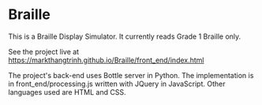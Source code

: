 # Braille
This is a Braille Display Simulator.  It currently reads Grade 1 Braille only.

See the project live at https://markthangtrinh.github.io/Braille/front_end/index.html

The project's back-end uses Bottle server in Python.  The implementation is in front_end/processing.js written with JQuery in JavaScript.  Other languages used are HTML and CSS.
